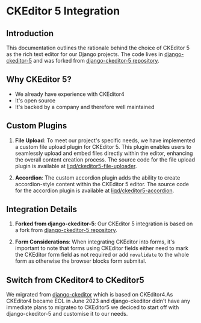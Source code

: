 # CKEditor 5 Integration

## Introduction

This documentation outlines the rationale behind the choice of CKEditor 5 as
the rich text editor for our Django projects.
The code lives in [django-ckeditor-5](https://github.com/liqd/django-ckeditor-5)
and was forked from [django-ckeditor-5 repository](https://github.com/hvlads/django-ckeditor-5).

## Why CKEditor 5?

- We already have experience with CKEditor4
- It's open source
- It's backed by a company and therefore well maintained

## Custom Plugins

1. **File Upload**: To meet our project's specific needs, we have implemented a custom file upload plugin for CKEditor 5. This plugin enables users to seamlessly upload and embed files directly within the editor, enhancing the overall content creation process. The source code for the file upload plugin is available at [liqd/ckeditor5-file-uploader](https://github.com/liqd/ckeditor5-file-uploader).

2. **Accordion**: The custom accordion plugin adds the ability to create accordion-style content within the CKEditor 5 editor. The source code for the accordion plugin is available at [liqd/ckeditor5-accordion](https://github.com/liqd/ckeditor5-accordion).

## Integration Details

1. **Forked from django-ckeditor-5**: Our CKEditor 5 integration is based on a fork from [django-ckeditor-5 repository](https://github.com/hvlads/django-ckeditor-5).

2. **Form Considerations**: When integrating CKEditor into forms, it's important to note that forms using CKEditor fields either need to mark the CKEditor form field as not required or add `novalidate` to the whole form as otherwise the browser blocks form submital.

## Switch from CKeditor4 to CKeditor5

We migrated from [django-ckeditor](https://github.com/django-ckeditor/django-ckeditor) which is based on CKEditor4.As CKEditor4 became EOL in June 2023 and django-ckeditor didn't have any immediate
plans to migrateo to CKEditor5 we deciced to start off with django-ckeditor-5
and customise it to our needs.
